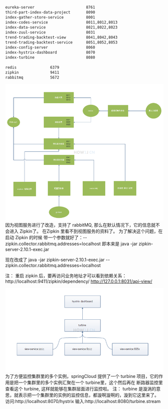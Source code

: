 ```
eureka-server						8761
third-part-index-data-project		8090
index-gather-store-service			8001
index-codes-service				    8011,8012,8013
index-data-service					8021,8022,8023
index-zuul-service					8031
trend-trading-backtest-view			8041,8042,8043
trend-trading-backtest-service		8051,8052,8053
index-config-server					8060
index-hystrix-dashboard             8070
index-turbine						8080

redis				6379
zipkin				9411
rabbitmq			5672
```

![](3.png)
因为视图服务进行了改造，支持了 rabbitMQ, 那么在默认情况下，它的信息就不会进入 Zipkin了。 在Zipkin 里看不到视图服务的资料了。
为了解决这个问题，在启动 Zipkin 的时候 带一个参数就好了：--zipkin.collector.rabbitmq.addresses=localhost
即本来是
java -jar zipkin-server-2.10.1-exec.jar
 
现在改成了
java -jar zipkin-server-2.10.1-exec.jar --zipkin.collector.rabbitmq.addresses=localhost
 
注： 重启 zipkin 后，要再访问业务地址才可以看到依赖关系：
http://localhost:9411/zipkin/dependency/
http://127.0.0.1:8031/api-view/

![](4.png)
为了方便监控集群里的多个实例，springCloud 提供了一个 turbine 项目，它的作用是把一个集群里的多个实例汇聚在一个 turbine里，这个然后再在 断路器监控里查看这个 turbine, 这样就能够在集群层面进行监控啦。
注： turbine 是漩涡的意思，就表示把一个集群里的实例的监控信息，都漩啊漩啊的，漩到它这里来了。
访问:http://localhost:8070/hystrix
输入:http://localhost:8080/turbine.stream
